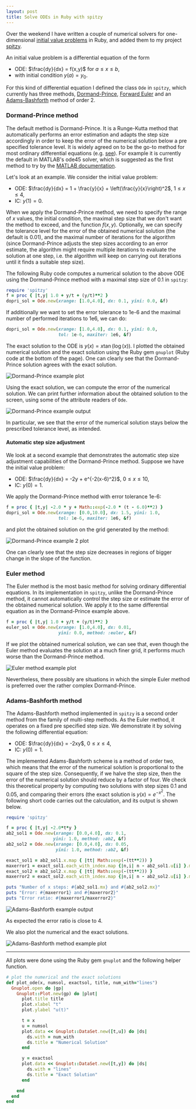 ```yaml
---
layout: post
title: Solve ODEs in Ruby with spitzy 
---
```


Over the weekend I have written a couple of numerical solvers for one-dimensional [initial value problems](http://en.wikipedia.org/wiki/Initial_value_problem) in Ruby, and added them to my project [spitzy](https://github.com/agisga/spitzy).

An initial value problem is a differential equation of the form 

* ODE: $\frac{dy}{dx} = f(x,y)$ for $a \leq x \leq b$,
* with initial condition $y(a) = y_0$.

For this kind of differential equation I defined the class `Ode` in `spitzy`, which currently has three methods, [Dormand-Prince](http://en.wikipedia.org/wiki/Dormand%E2%80%93Prince_method),
[Forward Euler](http://en.wikipedia.org/wiki/Euler_method) and an [Adams-Bashforth](http://en.wikipedia.org/wiki/Linear_multistep_method) method of order 2.

### Dormand-Prince method

The default method is Dormand-Prince. It is a Runge-Kutta method that automatically performs an error estimation and adapts the step size accordingly in order to keep the error of the numerical solution below a pre specified tolerance level. It is widely agreed on to be the go-to method for most ordinary differential equations (e.g. [see](http://www.ams.org/journals/mcom/1986-46-173/S0025-5718-1986-0815836-3/S0025-5718-1986-0815836-3.pdf)). For example it is currently the default in MATLAB's ode45 solver, which is suggested as the first method to try by the [MATLAB documentation](http://www.mathworks.com/help/matlab/ref/ode45.html#bti6n8p-45).

Let's look at an example. We consider the initial value problem:

* ODE: $\frac{dy}{dx} = 1 + \frac{y}{x} + \left(\frac{y}{x}\right)^2$, $1 \leq x \leq 4$,
* IC: $y(1) = 0$.

When we apply the Dormand-Prince method, we need to specify the range of $x$ values, the initial condition, the maximal step size that we don't want the method to exceed, and the function $f(x,y)$. Optionally, we can specify the tolerance level for the error of the obtained numerical solution (the default is 0.01), and the maximal number of iterations for the algorithm (since Dormand-Prince adjusts the step sizes according to an error estimate, the algorithm might require multiple iterations to evaluate the solution at one step, i.e. the algorithm will keep on carrying out iterations until it finds a suitable step size).

The following Ruby code computes a numerical solution to the above ODE using the Dormand-Prince method with a maximal step size of 0.1 in `spitzy`:

```Ruby
require 'spitzy'
f = proc { |t,y| 1.0 + y/t + (y/t)**2 }
dopri_sol = Ode.new(xrange: [1.0,4.0], dx: 0.1, yini: 0.0, &f) 
```

If additionally we want to set the error tolerance to 1e-6 and the maximal number of performed iterations to 1e6, we can do:

```Ruby
dopri_sol = Ode.new(xrange: [1.0,4.0], dx: 0.1, yini: 0.0, 
                    tol: 1e-6, maxiter: 1e6, &f) 
```

The exact solution to the ODE is $y(x) = x\tan(\log(x))$.
I plotted the obtained numerical solution and the exact solution using the Ruby gem `gnuplot` (Ruby code at the bottom of the page). One can clearly see that the Dormand-Prince solution agrees with the exact solution.

![Dormand-Prince example plot](/images/dopri.png?raw=true "Dormand-Prince example plot")

Using the exact solution, we can compute the error of the numerical solution. We can print further information about the obtained solution to the screen, using some of the attribute readers of `Ode`.

![Dormand-Prince example output](/images/dopri_output.png?raw=true "Dormand-Prince example output")

In particular, we see that the error of the numerical solution stays below the prescribed tolerance level, as intended.

#### Automatic step size adjustment

We look at a second example that demonstrates the automatic step size adjustment capabilities of the Dormand-Prince method.
Suppose we have the initial value problem:

* ODE: $\frac{dy}{dx} = -2y + e^{-2(x-6)^2}$, $0 \leq x \leq 10$,
* IC: $y(0) = 1$.

We apply the Dormand-Prince method with error tolerance 1e-6:

```Ruby
f = proc { |t,y| -2.0 * y + Math::exp(-2.0 * (t - 6.0)**2) }
dopri_sol = Ode.new(xrange: [0.0,10.0], dx: 1.5, yini: 1.0, 
                    tol: 1e-6, maxiter: 1e6, &f) 
```

and plot the obtained solution on the grid generated by the method:

![Dormand-Prince example 2 plot](/images/dopri2.png?raw=true "Dormand-Prince example 2 plot")

One can clearly see that the step size decreases in regions of bigger change in the slope of the function.

### Euler method

The Euler method is the most basic method for solving ordinary differential equations. In its implementation in `spitzy`, unlike the Dormand-Prince method, it cannot automatically control the step size or estimate the error of the obtained numerical solution. We apply it to the same differential equation as in the Dormand-Prince example above.

```Ruby
f = proc { |t,y| 1.0 + y/t + (y/t)**2 }
euler_sol = Ode.new(xrange: [1.0,4.0], dx: 0.01,
                    yini: 0.0, method: :euler, &f) 
```

If we plot the obtained numerical solution, we can see that, even though the Euler method evaluates the solution at a much finer grid, it performs much worse than the Dormand-Prince method.

![Euler method example plot](/images/euler_plot.png?raw=true "Euler method example plot")

Nevertheless, there possibly are situations in which the simple Euler method is preferred over the rather complex Dormand-Prince.

### Adams-Bashforth method

The Adams-Bashforth method implemented in `spitzy` is a second order method from the family of multi-step methods. As the Euler method, it operates on a fixed pre specified step size.
We demonstrate it by solving the following differential equation:

* ODE: $\frac{dy}{dx} = -2xy$, $0 \leq x \leq 4$,
* IC: $y(0) = 1$.

The implemented Adams-Bashforth scheme is a method of order two, which means that the error of the numerical solution is proportional to the square of the step size. Consequently, if we halve the step size, then the error of the numerical solution should reduce by a factor of four. We check this theoretical property by computing two solutions with step sizes 0.1 and 0.05, and comparing their errors (the exact solution is $y(x) = e^{-x^2}$. The following short code carries out the calculation, and its output is shown below.

```Ruby
require 'spitzy'

f = proc { |t,y| -2.0*t*y }
ab2_sol1 = Ode.new(xrange: [0.0,4.0], dx: 0.1, 
                  yini: 1.0, method: :ab2, &f) 
ab2_sol2 = Ode.new(xrange: [0.0,4.0], dx: 0.05, 
                   yini: 1.0, method: :ab2, &f) 

exact_sol1 = ab2_sol1.x.map { |tt| Math::exp(-(tt**2)) }
maxerror1 = exact_sol1.each_with_index.map {|n,i| n - ab2_sol1.u[i] }.max.abs
exact_sol2 = ab2_sol2.x.map { |tt| Math::exp(-(tt**2)) }
maxerror2 = exact_sol2.each_with_index.map {|n,i| n - ab2_sol2.u[i] }.max.abs

puts "Number of x steps: #{ab2_sol1.mx} and #{ab2_sol2.mx}"
puts "Error: #{maxerror1} and #{maxerror2}"
puts "Error ratio: #{maxerror1/maxerror2}"
```

![Adams-Bashforth example output](/images/ab2_output.png?raw=true "Adams-Bashforth example output")

As expected the error ratio is close to 4.

We also plot the numerical and the exact solutions.

![Adams-Bashforth method example plot](/images/ab2_plot.png?raw=true "Adams-Bashforth method example plot")

---------------

All plots were done using the Ruby gem `gnuplot` and the following helper function.

```Ruby
# plot the numerical and the exact solutions
def plot_ode(x, numsol, exactsol, title, num_with="lines")
  Gnuplot.open do |gp|
    Gnuplot::Plot.new(gp) do |plot|
      plot.title title
      plot.xlabel "t"
      plot.ylabel "u(t)"

      t = x
      u = numsol 
      plot.data << Gnuplot::DataSet.new([t,u]) do |ds|
        ds.with = num_with
        ds.title = "Numerical Solution"
      end

      y = exactsol
      plot.data << Gnuplot::DataSet.new([t,y]) do |ds|
        ds.with = "lines"
        ds.title = "Exact Solution"
      end

    end
  end
end
```
